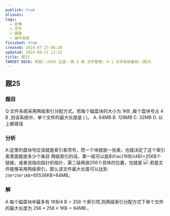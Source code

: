 ```yaml
---
publish: true
aliases: 
tags:
  - 犹豫
  - 文件
  - 硬盘
  - 操作系统
finished: true
created: 2024-07-23 06:28
updated: 2024-09-21 13:12
title: 题25
TARGET DECK: 刷题::25OS-王道::第 4 章 文件管理::4.1 文件系统基础::题25
---
```


## 题25
### 题目
Q:文件系统采用两级索引分配方式。若每个磁盘块的大小为 $1\mathrm{{KB}}$ ,每个盘块号占 $4\mathrm{\;B}$ ,则该系统中，单个文件的最大长度是 ( )。
A. ${64}\mathrm{{MB}}$ 
B. ${128}\mathrm{{MB}}$ 
C. ${32}\mathrm{{MB}}$ 
D. 以上都错误
### 分析
A:这里的盘块号应该就是索引表项号，而一个块就放一张表，也就决定了这个索引表里面能放多少个条目
两级索引的话，第一级可以放$\frac{1KB}{4B}=256$个链接，或者说指向指针的指针，第二级再放$256$个具体的位置，也就是
![](https://img.hwenyi.live/202408212027691.webp)
若是文件能够采用两级索引，那么该文件最大长度可以达到`256*256*1KB`=65536KB=64MB。
### 解
A
每个磁盘块中最多有 $1\mathrm{{KB}}/4\mathrm{\;B} = {256}$ 个索引项,则两级索引分配方式下单个文件的最大长度为 ${256} \times {256} \times 1\mathrm{{KB}} = {64}\mathrm{{MB}}$ 。
